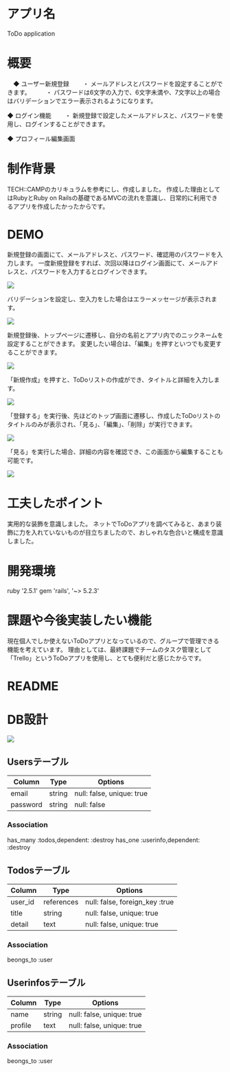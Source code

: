 # アプリ名
ToDo application

# 概要
　◆ ユーザー新規登録
 　　・ メールアドレスとパスワードを設定することができます。
　　 ・ パスワードは6文字の入力で、6文字未満や、7文字以上の場合はバリデーションでエラー表示されるようになります。
   
  ◆ ログイン機能
 　　・ 新規登録で設定したメールアドレスと、パスワードを使用し、ログインすることができます。
 
  ◆ プロフィール編集画面

# 制作背景
TECH::CAMPのカリキュラムを参考にし、作成しました。
作成した理由としてはRubyとRuby on Railsの基礎であるMVCの流れを意識し、日常的に利用できるアプリを作成したかったからです。

# DEMO
新規登録の画面にて、メールアドレスと、パスワード、確認用のパスワードを入力します。
一度新規登録をすれば、次回以降はログイン画面にて、メールアドレスと、パスワードを入力するとログインできます。

![](https://i.gyazo.com/36d79bebc5f29d2b5818eee8297762bc.png)


バリデーションを設定し、空入力をした場合はエラーメッセージが表示されます。

![](https://i.gyazo.com/757d6ba01863e54a9f07efdf1dc499de.png)


新規登録後、トップページに遷移し、自分の名前とアプリ内でのニックネームを設定することができます。
変更したい場合は、「編集」を押すといつでも変更することができます。

![](https://i.gyazo.com/9e61e3f194eb320f143ddec6022301ad.png)


「新規作成」を押すと、ToDoリストの作成ができ、タイトルと詳細を入力します。

![](https://i.gyazo.com/f0cd60f13ac201b3bcf73b00752b3029.png)


「登録する」を実行後、先ほどのトップ画面に遷移し、作成したToDoリストのタイトルのみが表示され、「見る」、「編集」、「削除」が実行できます。

![](https://i.gyazo.com/7cabbd3979e2b7f2cbdc69cbb3608a78.png)


「見る」を実行した場合、詳細の内容を確認でき、この画面から編集することも可能です。

![](https://i.gyazo.com/a7d25515ddd759e0545c9d9fa1cf087d.png)

# 工夫したポイント
実用的な装飾を意識しました。
ネットでToDoアプリを調べてみると、あまり装飾に力を入れていないものが目立ちましたので、おしゃれな色合いと構成を意識しました。

# 開発環境
ruby '2.5.1'
gem 'rails', '~> 5.2.3'

# 課題や今後実装したい機能
現在個人でしか使えないToDoアプリとなっているので、グループで管理できる機能を考えています。
理由としては、最終課題でチームのタスク管理として「Trello」というToDoアプリを使用し、とても便利だと感じたからです。

# README
# DB設計
![](https://i.gyazo.com/fdac9880e9484c160fd4afc5043bb863.png)

## Usersテーブル
|Column|Type|Options|
|------|----|-------|
|email|string|null: false, unique: true|
|password|string|null: false|
### Association
has_many :todos,dependent: :destroy
has_one :userinfo,dependent: :destroy

## Todosテーブル
|Column|Type|Options|
|------|----|-------|
|user_id|references|null: false, foreign_key :true|
|title|string|null: false, unique: true|
|detail|text|null: false, unique: true|
### Association
beongs_to :user

## Userinfosテーブル
|Column|Type|Options|
|------|----|-------|
|name|string|null: false, unique: true|
|profile|text|null: false, unique: true|
### Association
beongs_to :user
